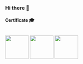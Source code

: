 ### Hi there 🦋

#### Certificate :mortar_board:</br></br>

<a href="https://www.credly.com/badges/637379c4-19c6-4381-93c3-f9d0449f302c/public_url"><img src="https://images.credly.com/size/340x340/images/2d84e428-9078-49b6-a804-13c15383d0de/image.png" width="75" height="75"/></a>
<a href="https://www.credly.com/badges/27de72d7-2391-4eca-a0d1-0077fbd29fad/public_url"><img src="https://images.credly.com/size/340x340/images/0e284c3f-5164-4b21-8660-0d84737941bc/image.png" width="75" height="75"/></a>
<a href="https://www.credly.com/badges/fefd68cd-ab0e-40f4-b3a6-b33cf3723c5f/public_url"><img src="https://images.credly.com/size/340x340/images/f0d3fbb9-bfa7-4017-9989-7bde8eaf42b1/image.png" width="75" height="75"/></a>
